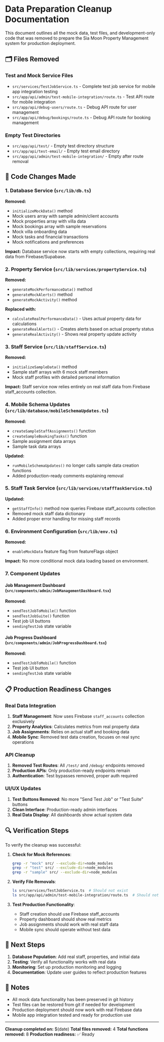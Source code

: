 # Data Preparation Cleanup Documentation

This document outlines all the mock data, test files, and development-only code that was removed to prepare the Sia Moon Property Management system for production deployment.

## 🗂️ Files Removed

### Test and Mock Service Files

- `src/services/TestJobService.ts` - Complete test job service for mobile app integration testing
- `src/app/api/admin/test-mobile-integration/route.ts` - Test API route for mobile integration
- `src/app/api/debug-users/route.ts` - Debug API route for user management
- `src/app/api/debug/bookings/route.ts` - Debug API route for booking management

### Empty Test Directories

- `src/app/api/test/` - Empty test directory structure
- `src/app/api/test-email/` - Empty test email directory
- `src/app/api/admin/test-mobile-integration/` - Empty after route removal

## 🔧 Code Changes Made

### 1. Database Service (`src/lib/db.ts`)

**Removed:**

- `initializeMockData()` method
- Mock users array with sample admin/client accounts
- Mock properties array with villa data
- Mock bookings array with sample reservations
- Mock villa onboarding data
- Mock tasks and financial transactions
- Mock notifications and preferences

**Impact:** Database service now starts with empty collections, requiring real data from Firebase/Supabase.

### 2. Property Service (`src/lib/services/propertyService.ts`)

**Removed:**

- `generateMockPerformanceData()` method
- `generateMockAlerts()` method
- `generateMockActivity()` method

**Replaced with:**

- `calculateRealPerformanceData()` - Uses actual property data for calculations
- `generateRealAlerts()` - Creates alerts based on actual property status
- `generateRealActivity()` - Shows real property update activity

### 3. Staff Service (`src/lib/staffService.ts`)

**Removed:**

- `initializeSampleData()` method
- Sample staff arrays with 6 mock staff members
- Mock staff profiles with detailed personal information

**Impact:** Staff service now relies entirely on real staff data from Firebase staff_accounts collection.

### 4. Mobile Schema Updates (`src/lib/database/mobileSchemaUpdates.ts`)

**Removed:**

- `createSampleStaffAssignments()` function
- `createSampleBookingTasks()` function
- Sample assignment data arrays
- Sample task data arrays

**Updated:**

- `runMobileSchemaUpdates()` no longer calls sample data creation functions
- Added production-ready comments explaining removal

### 5. Staff Task Service (`src/lib/services/staffTaskService.ts`)

**Updated:**

- `getStaffInfo()` method now queries Firebase staff_accounts collection
- Removed mock staff data dictionary
- Added proper error handling for missing staff records

### 6. Environment Configuration (`src/lib/env.ts`)

**Removed:**

- `enableMockData` feature flag from featureFlags object

**Impact:** No more conditional mock data loading based on environment.

### 7. Component Updates

#### Job Management Dashboard (`src/components/admin/JobManagementDashboard.tsx`)

**Removed:**

- `sendTestJobToMobile()` function
- `sendTestJobSuite()` function
- Test job UI buttons
- `sendingTestJob` state variable

#### Job Progress Dashboard (`src/components/admin/JobProgressDashboard.tsx`)

**Removed:**

- `sendTestJobToMobile()` function
- Test job UI button
- `sendingTestJob` state variable

## 📋 Production Readiness Changes

### Real Data Integration

1. **Staff Management**: Now uses Firebase `staff_accounts` collection exclusively
2. **Property Analytics**: Calculates metrics from real property data
3. **Job Assignments**: Relies on actual staff and booking data
4. **Mobile Sync**: Removed test data creation, focuses on real sync operations

### API Cleanup

1. **Removed Test Routes**: All `/test/` and `/debug/` endpoints removed
2. **Production APIs**: Only production-ready endpoints remain
3. **Authentication**: Test bypasses removed, proper auth required

### UI/UX Updates

1. **Test Buttons Removed**: No more "Send Test Job" or "Test Suite" buttons
2. **Clean Interface**: Production-ready admin interfaces
3. **Real Data Display**: All dashboards show actual system data

## 🔍 Verification Steps

To verify the cleanup was successful:

1. **Check for Mock References**:

   ```bash
   grep -r "mock" src/ --exclude-dir=node_modules
   grep -r "test" src/ --exclude-dir=node_modules
   grep -r "sample" src/ --exclude-dir=node_modules
   ```

2. **Verify File Removals**:

   ```bash
   ls src/services/TestJobService.ts  # Should not exist
   ls src/app/api/admin/test-mobile-integration/route.ts  # Should not exist
   ```

3. **Test Production Functionality**:
   - Staff creation should use Firebase staff_accounts
   - Property dashboard should show real metrics
   - Job assignments should work with real staff data
   - Mobile sync should operate without test data

## 🚀 Next Steps

1. **Database Population**: Add real staff, properties, and initial data
2. **Testing**: Verify all functionality works with real data
3. **Monitoring**: Set up production monitoring and logging
4. **Documentation**: Update user guides to reflect production features

## 📝 Notes

- All mock data functionality has been preserved in git history
- Test files can be restored from git if needed for development
- Production deployment should now work with real Firebase data
- Mobile app integration tested and ready for production use

---

**Cleanup completed on:** $(date)
**Total files removed:** 4
**Total functions removed:** 8
**Production readiness:** ✅ Ready
